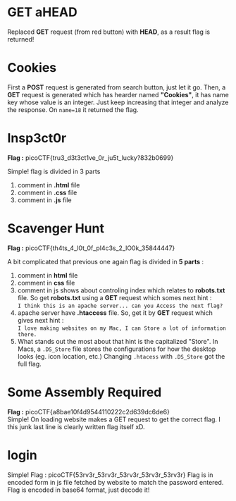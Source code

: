 # GET aHEAD
Replaced **GET** request (from red button) with **HEAD**, as a result flag is returned!

# Cookies
First a **POST** request is generated from search button, just let it go. Then, a **GET** request is generated which has hearder named **"Cookies"**, it has name key whose value is an integer. Just keep increasing that integer and analyze the response. On `name=18` it returned the flag.

# Insp3ct0r
**Flag :** picoCTF{tru3_d3t3ct1ve_0r_ju5t_lucky?832b0699}

Simple!
flag is divided in 3 parts

 1. comment in **.html** file
 2. comment in **.css** file
 3. comment in **.js** file

# Scavenger Hunt
**Flag :** picoCTF{th4ts_4_l0t_0f_pl4c3s_2_lO0k_35844447}

A bit complicated that previous one
again flag is divided in **5 parts** :

 1. comment in **html**  file
 2. comment in **css** file
 3. comment in js shows about controling index which relates to **robots.txt** file. So get **robots.txt** using a **GET** request which somes next hint :<br /> `I think this is an apache server... can you Access the next flag?`
 4. apache server have **.htaccess** file. So, get it by **GET** request which gives next hint :<br />`I love making websites on my Mac, I can Store a lot of information there.`
 5. What stands out the most about that hint is the capitalized "Store". In Macs, a `.DS_Store`  file stores the configurations for how the desktop looks (eg. icon location, etc.) Changing `.htacess` with `.DS_Store` got the full flag.

# Some Assembly Required
**Flag :** picoCTF{a8bae10f4d9544110222c2d639dc6de6}<br/>
Simple!
On loading website makes a GET request to get the correct flag. I this junk last line is clearly written flag itself xD.

# login
Simple!
Flag : picoCTF{53rv3r_53rv3r_53rv3r_53rv3r_53rv3r}
Flag is in encoded form in js file fetched by website to match the password entered. Flag is encoded in base64 format, just decode it!
<!--stackedit_data:
eyJoaXN0b3J5IjpbLTQ4MzcxNzY2NiwtNDA2Mzc2MTc3LDE5Mj
E2ODcwNDcsLTQxNTk0MzEyMiw2MTYxMzY4NzEsMTg3NTQ0OTE3
MCw5MjUyMDc3NzMsMTU3NTE2OTkyNl19
-->